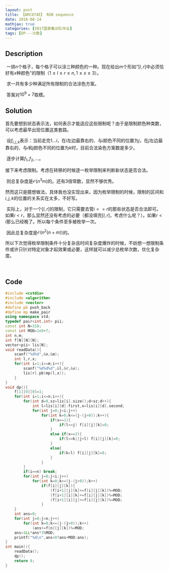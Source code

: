 ```yaml
---
layout: post
title: 【ARC074E】 RGB sequence
date: 2018-08-14
mathjax: true
categories: [2017国家集训队作业]
tags: [DP---计数]
---
```

## Description

​	一排$n$个格子，每个格子可以涂三种颜色的一种。现在给出$m$个形如“$[l,r]$中必须恰好有$x$种颜色"的限制（$1 \le l \le r \le n,  1 \le x \le 3$）。

​	求一共有多少种满足所有限制的合法涂色方案。

​	答案对$10^9+7$取模。


<!-- more -->
## Solution

​	首先要想到状态表示法，如何表示才能适应这些限制呢？由于是限制颜色种类数，可以考虑最早出现位置这类套路。

​	设$f_{i,j,k}$表示：当前走完$1...i$，在$i$左边最靠右的、与$i$颜色不同的位置为$j$，在$j$左边最靠右的、与$i$和$j$颜色不同的位置为$k$时，目前合法染色方案数是多少。

​	逐步计算$f_1,f_2,...$。

​	接下来考虑限制。考虑在转移的时候逐一枚举限制来判断新状态是否合法。

​	则总复杂度是$\mathcal O(n^3m)$的。还有3倍常数，显然不够优秀。

​	然而这只是臆想做法，具体我也没实现出来，因为枚举限制的时候，限制的区间和$i,j,k$的位置的关系实在太多，不好写。	

​	实际上，对于一个$[l,r]$的限制，它只需要去管$i==r$的那些状态是否合法即可。如果$i<r$，那么显然还没有考虑的必要（都没填完$[l,r]$，考虑什么呢？）。如果$r<i$那么已经晚了。所以每个条件至多被枚举一次。

​	因此总复杂度是$\mathcal O (n^2(n+m))$的。

​	所以下次觉得枚举限制条件十分复杂且时间复杂度爆炸的时候，不妨想一想限制条件或许只针对特定对象才起效果或必要，这样就可以减少总枚举次数，优化复杂度。

​	



## Code

```c++
#include <cstdio>
#include <algorithm>
#include <vector>
#define pb push_back
#define mp make_pair
using namespace std;
typedef pair<int,int> pii;
const int N=310;
const int MOD=1e9+7;
int n,m;
int f[N][N][N];
vector<pii> lis[N];
void readData(){
	scanf("%d%d",&n,&m);
	int l,r,x;
	for(int i=1;i<=m;i++){
		scanf("%d%d%d",&l,&r,&x);
		lis[r].pb(mp(l,x));
	}
}
void dp(){
	f[1][0][0]=1;
	for(int i=1;i<=n;i++){
		for(int d=0,sz=lis[i].size();d<sz;d++){
			int l=lis[i][d].first,x=lis[i][d].second;
			for(int j=0;j<i;j++)
				for(int k=0;k<=(j-(j>0));k++){
					if(x==1){
						if(l<=j) f[i][j][k]=0;
					}
					else if(x==2){
						if(l<=k||j<l) f[i][j][k]=0;
					}
					else{
						if(k<l) f[i][j][k]=0;
					}
				}
		}
		if(i==n) break;
		for(int j=0;j<i;j++)
			for(int k=0;k<=(j-(j>0));k++)
				if(f[i][j][k]){
					(f[i+1][j][k]+=f[i][j][k])%=MOD;	
					(f[i+1][i][k]+=f[i][j][k])%=MOD;
					(f[i+1][i][j]+=f[i][j][k])%=MOD;
				}
	}
	int ans=0;
	for(int j=0;j<n;j++)
		for(int k=0;k<=(j-(j>0));k++)
			(ans+=f[n][j][k])%=MOD;
	ans=1LL*ans*3%MOD;
	printf("%d\n",ans<0?ans+MOD:ans);
}
int main(){
	readData();
	dp();
	return 0;
}

```

